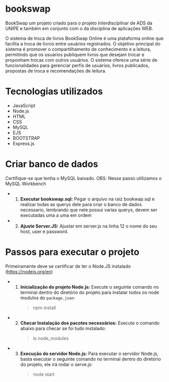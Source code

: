 # bookswap

BookSwap um projeto criado para o projeto interdisciplinar de ADS da UNIPE e também em conjunto com o da disciplina de aplicações WEB.

O sistema de troca de livros BookSwap Online é uma plataforma online que facilita a troca de livros entre usuários registrados. O objetivo principal do sistema é promover o compartilhamento de conhecimento e a leitura, permitindo que os usuários publiquem livros que desejam trocar e proponham trocas com outros usuários. O sistema oferece uma série de funcionalidades para gerenciar perfis de usuários, livros publicados, propostas de troca e recomendações de leitura.

# Tecnologias utilizados

- JavaScript
- Node.js
- HTML
- CSS
- MySQL
- EJS
- BOOTSTRAP
- Express.js

# Criar banco de dados

Certifique-se que tenha o MySQL baixado.
OBS: Nesse passo utilizamos o MySQL Workbench

- 1.  **Executar bookswap.sql:** Pegar o arquivo na raiz bookwap.sql e realizar todas as querys dele para criar o banco de dados necessario, lembrando que nele possui varias querys, devem ser executadas uma a uma em ordem

- 2.  **Ajuste Server.JS:** Ajustar em server.js na linha 12 o nome do seu host, user e password.

# Passos para executar o projeto

Primeiramente deve se certificar de ter o Node.JS instalado (https://nodejs.org/en)

- 1.  **Inicialização do projeto Node.js:** Execute o seguinte comando no terminal dentro do diretório do projeto para instalar todos os node modulos do `package.json`:
      > npm install

- 2.  **Checar Instalação dos pacotes necessários:** Execute o comando abaixo para checar se foi tudo instalado:
      > ls node_modules

- 3.  **Execução do servidor Node.js:** Para executar o servidor Node.js, basta executar o seguinte comando no terminal dentro do diretório do projeto, ele irá rodar o serve.js:
      > node start
